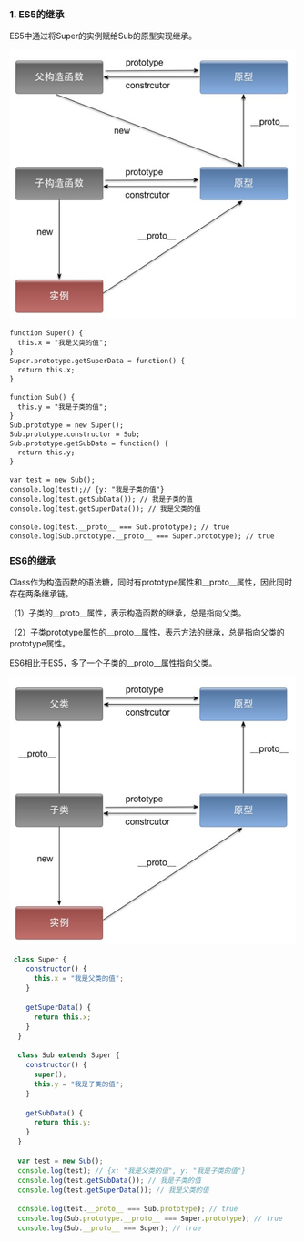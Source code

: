 ### 1. ES5的继承
ES5中通过将Super的实例赋给Sub的原型实现继承。

![](img/es5.jpeg)

```
function Super() {
  this.x = "我是父类的值";
}
Super.prototype.getSuperData = function() {
  return this.x;
}

function Sub() {
  this.y = "我是子类的值";
}
Sub.prototype = new Super();
Sub.prototype.constructor = Sub;
Sub.prototype.getSubData = function() {
  return this.y;
}

var test = new Sub();
console.log(test);// {y: "我是子类的值"}
console.log(test.getSubData()); // 我是子类的值
console.log(test.getSuperData()); // 我是父类的值

console.log(test.__proto__ === Sub.prototype); // true
console.log(Sub.prototype.__proto__ === Super.prototype); // true   

```

### ES6的继承

Class作为构造函数的语法糖，同时有prototype属性和__proto__属性，因此同时存在两条继承链。

（1）子类的__proto__属性，表示构造函数的继承，总是指向父类。

（2）子类prototype属性的__proto__属性，表示方法的继承，总是指向父类的prototype属性。

ES6相比于ES5，多了一个子类的__proto__属性指向父类。

![](img/es6.jpeg)

```js
 class Super {
    constructor() {
      this.x = "我是父类的值";
    }

    getSuperData() {
      return this.x;
    }
  }

  class Sub extends Super {
    constructor() {
      super();
      this.y = "我是子类的值";
    }

    getSubData() {
      return this.y;
    }
  }

  var test = new Sub();
  console.log(test); // {x: "我是父类的值", y: "我是子类的值"}
  console.log(test.getSubData()); // 我是子类的值
  console.log(test.getSuperData()); // 我是父类的值

  console.log(test.__proto__ === Sub.prototype); // true
  console.log(Sub.prototype.__proto__ === Super.prototype); // true
  console.log(Sub.__proto__ === Super); // true
```